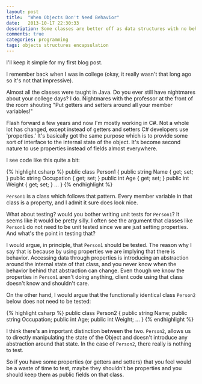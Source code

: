 ```yaml
---
layout: post
title:  "When Objects Don't Need Behavior"
date:   2013-10-17 22:30:33
description: Some classes are better off as data structures with no behavior.
comments: true
categories: programming
tags: objects structures encapsulation
---
```

I'll keep it simple for my first blog post.

I remember back when I was in college (okay, it really wasn't that long ago so it's not that impressive). 

Almost all the classes were taught in Java. Do you ever still have nightmares about your college days?  I do.
Nightmares with the professor at the front of the room shouting "Put getters and setters around all your member variables!"

Flash forward a few years and now I'm mostly working in C#. Not a whole lot has changed, except instead of getters and setters
C# developers use 'properties.' It's basically got the same purpose which is to provide some sort of interface to the internal
state of the object. It's become second nature to use properties instead of fields almost everywhere.

I see code like this quite a bit:

{% highlight csharp %}
public class Person1
{ 
    public string Name { get; set; }
    public string Occupation { get; set; }
    public int Age { get; set; }
    public int Weight { get; set; }
    ...
}
{% endhighlight %}

`Person1` is a class which follows that pattern.  Every member variable in that class is a property, and I admit it sure does look nice.

What about testing? would you bother writing unit tests for `Person1`? It seems like it would be pretty silly. I often see the argument that classes like `Person1` do not
need to be unit tested since we are just setting properties. And what's the point in testing that?

I would argue, in principle, that `Person1` should be tested. The reason why I say that is because by using properties we are implying that there is behavior. Accessing data through
 properties is introducing an abstraction around the internal state of that class, and you never know when the behavior behind that abstraction can change.
Even though we know the properties in `Person1` aren't doing anything, client code using that class doesn't know and shouldn't care.

On the other hand, I would argue that the functionally identical class `Person2` below does not need to be tested:

{% highlight csharp %}
public class Person2
{ 
    public string Name;
    public string Occupation;
    public int Age;
    public int Weight;
    ...
}
{% endhighlight %}

I think there's an important distinction between the two. `Person2`, allows us to directly manipulating the state of the Object and doesn't introduce any abstraction around that state.
In the case of `Person2`, there really is nothing to test.

So if you have some properties (or getters and setters) that you feel would be a waste of time to test, maybe they shouldn't be properties and you should keep them as public fields on that class.
